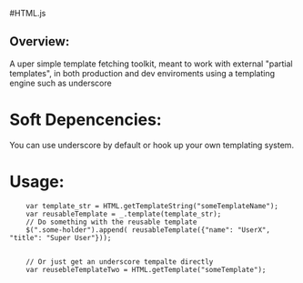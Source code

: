 #HTML.js

## Overview:

A uper simple template fetching toolkit, meant to work with external "partial templates", in
both production and dev enviroments using a templating engine such as underscore



# Soft Depencencies:

You can use underscore by default or hook up your own templating system.

# Usage:

```
    var template_str = HTML.getTemplateString("someTemplateName");
    var reusableTemplate = _.template(template_str);
    // Do something with the reusable template
    $(".some-holder").append( reusableTemplate({"name": "UserX", "title": "Super User"}));


    // Or just get an underscore tempalte directly
    var reusebleTemplateTwo = HTML.getTemplate("someTemplate");


```

